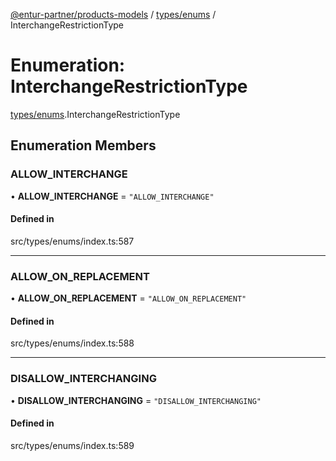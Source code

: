 [@entur-partner/products-models](../README.md) / [types/enums](../modules/types_enums.md) / InterchangeRestrictionType

# Enumeration: InterchangeRestrictionType

[types/enums](../modules/types_enums.md).InterchangeRestrictionType

## Enumeration Members

### ALLOW\_INTERCHANGE

• **ALLOW\_INTERCHANGE** = ``"ALLOW_INTERCHANGE"``

#### Defined in

src/types/enums/index.ts:587

___

### ALLOW\_ON\_REPLACEMENT

• **ALLOW\_ON\_REPLACEMENT** = ``"ALLOW_ON_REPLACEMENT"``

#### Defined in

src/types/enums/index.ts:588

___

### DISALLOW\_INTERCHANGING

• **DISALLOW\_INTERCHANGING** = ``"DISALLOW_INTERCHANGING"``

#### Defined in

src/types/enums/index.ts:589
